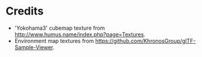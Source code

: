 # Credits

* 'Yokohama3' cubemap texture from http://www.humus.name/index.php?page=Textures.
* Environment map textures from https://github.com/KhronosGroup/glTF-Sample-Viewer.
